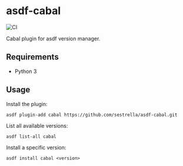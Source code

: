 # asdf-cabal

![CI](https://github.com/sestrella/asdf-cabal/workflows/CI/badge.svg?branch=master)

Cabal plugin for asdf version manager.

## Requirements

- Python 3

## Usage

Install the plugin:

```
asdf plugin-add cabal https://github.com/sestrella/asdf-cabal.git
```

List all available versions:

```
asdf list-all cabal
```

Install a specific version:

```
asdf install cabal <version>
```
